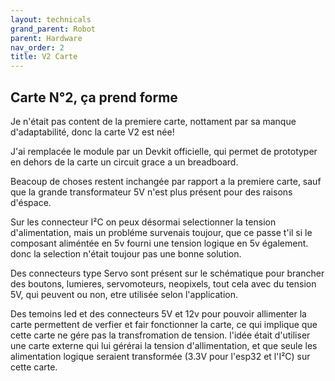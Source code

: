 ```yaml
---
layout: technicals
grand_parent: Robot
parent: Hardware
nav_order: 2
title: V2 Carte
---
```


## Carte N°2, ça prend forme

Je n'était pas content de la premiere carte, nottament par sa manque d'adaptabilité, donc la carte V2 est née!

<kicanvas-embed > </kicanvas-embed>

<kicanvas-embed controls="full">
    <kicanvas-source src="./V2_carte_files/MainBoardV2.kicad_sch"></kicanvas-source>
    <kicanvas-source src="./V2_carte_files/MainBoardV2.kicad_pcb"></kicanvas-source>
</kicanvas-embed>

J'ai remplacée le module par un Devkit officielle, qui permet de prototyper en dehors de la carte un circuit grace a un breadboard.

Beacoup de choses restent inchangée par rapport a la premiere carte, sauf que la grande transformateur 5V n'est plus présent pour des raisons d'éspace.

Sur les connecteur I²C on peux désormai selectionner la tension d'alimentation, mais un probléme survenais toujour, que ce passe t'il si le composant 
aliméntée en 5v fourni une tension logique en 5v également. donc la selection n'était toujour pas une bonne solution.

Des connecteurs type Servo sont présent sur le schématique pour brancher des boutons, lumieres, servomoteurs, neopixels, tout cela avec du tension 5V, qui
peuvent ou non, etre utilisée selon l'application.

Des temoins led et des connecteurs 5V et 12v pour pouvoir allimenter la carte permettent de verfier et fair fonctionner la carte, ce qui implique que cette 
carte ne gére pas la transfromation de tension. l'idée était d'utiliser une carte externe qui lui gérérai la tension d'allimentation, et que seule les 
alimentation logique seraient transformée (3.3V pour l'esp32 et l'I²C) sur cette carte.
